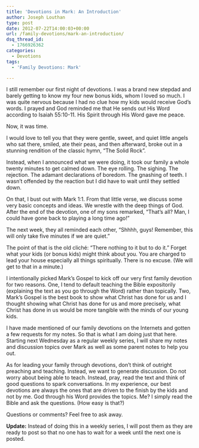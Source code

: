 ```yaml
---
title: 'Devotions in Mark: An Introduction'
author: Joseph Louthan
type: post
date: 2012-07-22T14:00:03+00:00
url: /family-devotions/mark-an-introduction/
dsq_thread_id:
  - 1766926362
categories:
  - Devotions
tags:
  - 'Family Devotions: Mark'

---
```

I still remember our first night of devotions. I was a brand new stepdad and barely getting to know my four new bonus kids, whom I loved so much. I was quite nervous because I had no clue how my kids would receive God&#8217;s words. I prayed and God reminded me that He sends out His Word according to Isaiah 55:10-11. His Spirit through His Word gave me peace.

Now, it was time.

I would love to tell you that they were gentle, sweet, and quiet little angels who sat there, smiled, ate their peas, and then afterward, broke out in a stunning rendition of the classic hymn, &#8220;The Solid Rock&#8221;.

Instead, when I announced what we were doing, it took our family a whole twenty minutes to get calmed down. The eye rolling. The sighing. The rejection. The adamant declarations of boredom. The gnashing of teeth. I wasn&#8217;t offended by the reaction but I did have to wait until they settled down.

On that, I bust out with Mark 1:1. From that little verse, we discuss some very basic concepts and ideas. We wrestle with the deep things of God. After the end of the devotion, one of my sons remarked, &#8220;That&#8217;s all? Man, I could have gone back to playing a long time ago!&#8221;

The next week, they all reminded each other, &#8220;Shhhh, guys! Remember, this will only take five minutes if we are quiet.&#8221;

The point of that is the old cliché: &#8220;There nothing to it but to do it.&#8221; Forget what your kids (or bonus kids) might think about you. You are charged to lead your house especially all things spiritually. There is no excuse. (We will get to that in a minute.)

I intentionally picked Mark&#8217;s Gospel to kick off our very first family devotion for two reasons. One, I tend to default teaching the Bible expositorily (explaining the text as you go through the Word) rather than topically. Two, Mark&#8217;s Gospel is the best book to show what Christ has done for us and I thought showing what Christ has done for us and more precisely, what Christ has done in us would be more tangible with the minds of our young kids.

I have made mentioned of our family devotions on the Internets and gotten a few requests for my notes. So that is what I am doing just that here. Starting next Wednesday as a regular weekly series, I will share my notes and discussion topics over Mark as well as some parent notes to help you out.

As for leading your family through devotions, don&#8217;t think of outright preaching and teaching. Instead, we want to generate discussion. Do not worry about being able to teach. Instead, pray, read the text and think of good questions to spark conversations. In my experience, our best devotions are always the ones that are driven to the finish by the kids and not by me. God through his Word provides the topics. Me? I simply read the Bible and ask the questions. (How easy is that?)

Questions or comments? Feel free to ask away.

**Update:** Instead of doing this in a weekly series, I will post them as they are ready to post so that no one has to wait for a week until the next one is posted.
